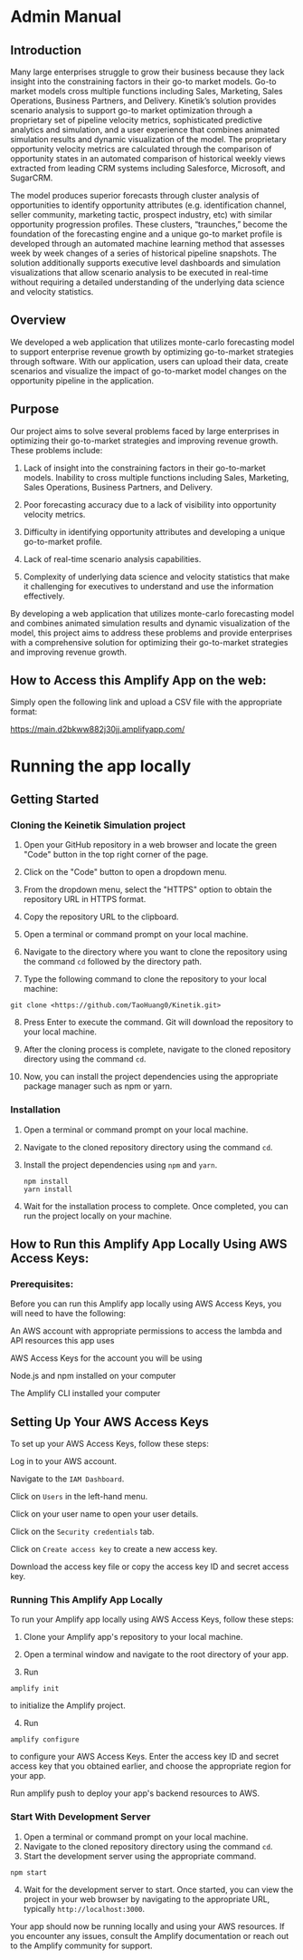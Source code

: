 # Admin Manual

## Introduction
Many large enterprises struggle to grow their business because they lack insight into the constraining factors in their go-to market models. Go-to market models cross multiple functions including Sales, Marketing, Sales Operations, Business Partners, and Delivery. Kinetik’s solution provides scenario analysis to support go-to market optimization through a proprietary set of pipeline velocity metrics, sophisticated predictive analytics and simulation, and a user experience that combines animated simulation results and dynamic visualization of the model. The proprietary opportunity velocity metrics are calculated through the comparison of opportunity states in an automated comparison of historical weekly views extracted from leading CRM systems including Salesforce, Microsoft, and SugarCRM.

The model produces superior forecasts through cluster analysis of opportunities to identify opportunity attributes (e.g. identification channel, seller community, marketing tactic, prospect industry, etc) with similar opportunity progression profiles. These clusters, “traunches,” become the foundation of the forecasting engine and a unique go-to market profile is developed through an automated machine learning method that assesses week by week changes of a series of historical pipeline snapshots. The solution additionally supports executive level dashboards and simulation visualizations that allow scenario analysis to be executed in real-time without requiring a detailed understanding of the underlying data science and velocity statistics.

## Overview
We developed a web application that utilizes monte-carlo forecasting model to support enterprise revenue growth by optimizing go-to-market strategies through software. With our application, users can upload their data, create scenarios and visualize the impact of go-to-market model changes on the opportunity pipeline in the application.

## Purpose

Our project aims to solve several problems faced by large enterprises in optimizing their go-to-market strategies and improving revenue growth. These problems include:

1. Lack of insight into the constraining factors in their go-to-market models.
Inability to cross multiple functions including Sales, Marketing, Sales Operations, Business Partners, and Delivery.

2. Poor forecasting accuracy due to a lack of visibility into opportunity velocity metrics.

3. Difficulty in identifying opportunity attributes and developing a unique go-to-market profile.
4. Lack of real-time scenario analysis capabilities.

5. Complexity of underlying data science and velocity statistics that make it challenging for executives to understand and use the information effectively.

By developing a web application that utilizes monte-carlo forecasting model and combines animated simulation results and dynamic visualization of the model, this project aims to address these problems and provide enterprises with a comprehensive solution for optimizing their go-to-market strategies and improving revenue growth.

## How to Access this Amplify App on the web:

Simply open the following link and upload a CSV file with the appropriate format:

https://main.d2bkww882j30jj.amplifyapp.com/

# Running the app locally
## Getting Started

### Cloning the Keinetik Simulation project

1. Open your GitHub repository in a web browser and locate the green "Code" button in the top right corner of the page.

2. Click on the "Code" button to open a dropdown menu.

3. From the dropdown menu, select the "HTTPS" option to obtain the repository URL in HTTPS format.

4. Copy the repository URL to the clipboard.

5. Open a terminal or command prompt on your local machine.

6. Navigate to the directory where you want to clone the repository using the command `cd` followed by the directory path.

7. Type the following command to clone the repository to your local machine:

```
git clone <https://github.com/TaoHuang0/Kinetik.git>
```

8. Press Enter to execute the command. Git will download the repository to your local machine.

9. After the cloning process is complete, navigate to the cloned repository directory using the command `cd`.

10. Now, you can install the project dependencies using the appropriate package manager such as npm or yarn.

### Installation

1. Open a terminal or command prompt on your local machine.
2. Navigate to the cloned repository directory using the command `cd`.
3. Install the project dependencies using `npm` and `yarn`.
   
    ```
    npm install
    yarn install
    ```

4. Wait for the installation process to complete. Once completed, you can run the project locally on your machine.

## How to Run this Amplify App Locally Using AWS Access Keys:

### Prerequisites:
Before you can run this Amplify app locally using AWS Access Keys, you will need to have the following:

An AWS account with appropriate permissions to access the lambda and API resources this app uses

AWS Access Keys for the account you will be using

Node.js and npm installed on your computer

The Amplify CLI installed your computer

## Setting Up Your AWS Access Keys

To set up your AWS Access Keys, follow these steps:

Log in to your AWS account.

Navigate to the `IAM Dashboard`.

Click on `Users` in the left-hand menu.

Click on your user name to open your user details.

Click on the `Security credentials` tab.

Click on `Create access key` to create a new access key.

Download the access key file or copy the access key ID and secret access key.

### Running This Amplify App Locally

To run your Amplify app locally using AWS Access Keys, follow these steps:

1. Clone your Amplify app's repository to your local machine.

2. Open a terminal window and navigate to the root directory of your app.

3. Run 
```
amplify init
```
to initialize the Amplify project.

4. Run
```
amplify configure
```
to configure your AWS Access Keys. Enter the access key ID and secret access key that you obtained earlier, and choose the appropriate region for your app.

Run amplify push to deploy your app's backend resources to AWS.

### Start With Development Server

1. Open a terminal or command prompt on your local machine.
2. Navigate to the cloned repository directory using the command `cd`.
3. Start the development server using the appropriate command.
   
```
npm start
```

4. Wait for the development server to start. Once started, you can view the project in your web browser by navigating to the appropriate URL, typically `http://localhost:3000`.

Your app should now be running locally and using your AWS resources. If you encounter any issues, consult the Amplify documentation or reach out to the Amplify community for support.
